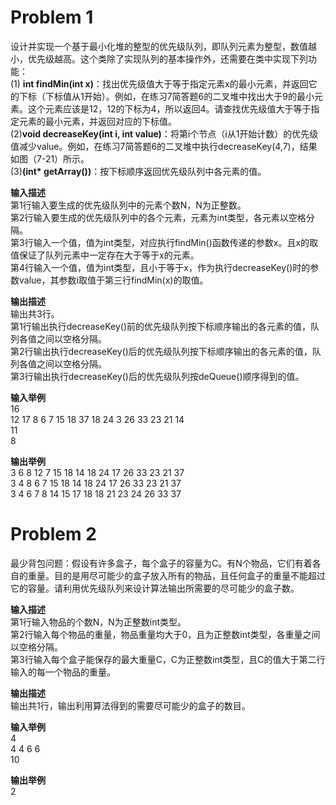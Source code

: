 # Problem 1

设计并实现一个基于最小化堆的整型的优先级队列，即队列元素为整型，数值越小，优先级越高。这个类除了实现队列的基本操作外，还需要在类中实现下列功能：<br/>
(1) **int findMin(int x)**：找出优先级值大于等于指定元素x的最小元素，并返回它的下标（下标值从1开始）。例如，在练习7简答题6的二叉堆中找出大于9的最小元素。这个元素应该是12，12的下标为4，所以返回4。请查找优先级值大于等于指定元素的最小元素，并返回对应的下标值。<br/>
(2)**void decreaseKey(int i, int value)**：将第i个节点（i从1开始计数）的优先级值减少value。例如，在练习7简答题6的二叉堆中执行decreaseKey(4,7)，结果如图（7-21）所示。<br/>
(3)**(int* getArray())**：按下标顺序返回优先级队列中各元素的值。

**输入描述**<br/>
第1行输入要生成的优先级队列中的元素个数N，N为正整数。<br/>
第2行输入要生成的优先级队列中的各个元素，元素为int类型，各元素以空格分隔。<br/>
第3行输入一个值，值为int类型，对应执行findMin()函数传递的参数x。且x的取值保证了队列元素中一定存在大于等于x的元素。<br/>
第4行输入一个值，值为int类型，且小于等于x，作为执行decreaseKey()时的参数value，其参数i取值于第三行findMin(x)的取值。

**输出描述**<br/>
输出共3行。<br/>
第1行输出执行decreaseKey()前的优先级队列按下标顺序输出的各元素的值，队列各值之间以空格分隔。<br/>
第2行输出执行decreaseKey()后的优先级队列按下标顺序输出的各元素的值，队列各值之间以空格分隔。<br/>
第3行输出执行decreaseKey()后的优先级队列按deQueue()顺序得到的值。

**输入举例**<br/>
16<br/>
12 17 8 6 7 15 18 37 18 24 3 26 33 23 21 14<br/>
11<br/>
8

**输出举例**<br/>
3 6 8 12 7 15 18 14 18 24 17 26 33 23 21 37<br/>
3 4 8 6 7 15 18 14 18 24 17 26 33 23 21 37<br/>
3 4 6 7 8 14 15 17 18 18 21 23 24 26 33 37

# Problem 2

最少背包问题：假设有许多盒子，每个盒子的容量为C。有N个物品，它们有着各自的重量。目的是用尽可能少的盒子放入所有的物品，且任何盒子的重量不能超过它的容量。请利用优先级队列来设计算法输出所需要的尽可能少的盒子数。

**输入描述**<br/>
第1行输入物品的个数N，N为正整数int类型。<br/>
第2行输入每个物品的重量，物品重量均大于0，且为正整数int类型，各重量之间以空格分隔。<br/>
第3行输入每个盒子能保存的最大重量C，C为正整数int类型，且C的值大于第二行输入的每一个物品的重量。<br/>

**输出描述**<br/>
输出共1行，输出利用算法得到的需要尽可能少的盒子的数目。

**输入举例**<br/>
4<br/>
4 4 6 6<br/>
10

**输出举例**<br/>
2
